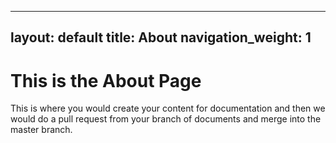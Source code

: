 
---
layout: default
title: About
navigation_weight: 1
---

# This is the About Page

This is where you would create your content for documentation and then we would do a pull request from your branch of documents and merge into the master branch.
